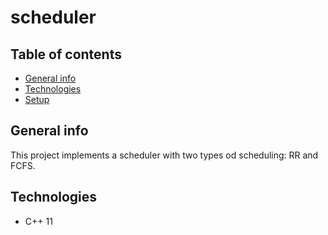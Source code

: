 # scheduler

## Table of contents
* [General info](#general-info)
* [Technologies](#technologies)
* [Setup](#setup)

## General info

This project implements a scheduler with two types od scheduling: RR and FCFS.

## Technologies
* C++ 11

